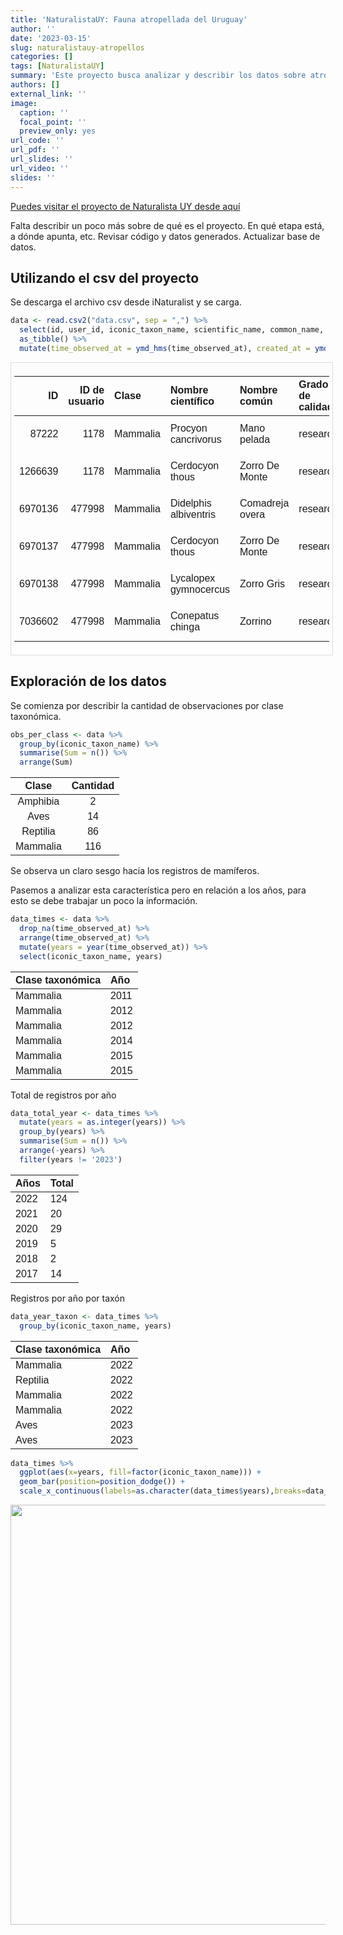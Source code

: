 ```yaml
---
title: 'NaturalistaUY: Fauna atropellada del Uruguay'
author: ''
date: '2023-03-15'
slug: naturalistauy-atropellos
categories: []
tags: [NaturalistaUY]
summary: 'Este proyecto busca analizar y describir los datos sobre atropellos de vertebrados en el Uruguay. Utiliza los datos que se reúnen en otro proyecto de NaturalistaUY llamado "Fauna Atropellada del Uruguay'
authors: []
external_link: ''
image:
  caption: ''
  focal_point: ''
  preview_only: yes
url_code: ''
url_pdf: ''
url_slides: ''
url_video: ''
slides: ''
---
```

<script src="{{< blogdown/postref >}}index.es_files/kePrint/kePrint.js"></script>
<link href="{{< blogdown/postref >}}index.es_files/lightable/lightable.css" rel="stylesheet" />
<script src="{{< blogdown/postref >}}index.es_files/kePrint/kePrint.js"></script>
<link href="{{< blogdown/postref >}}index.es_files/lightable/lightable.css" rel="stylesheet" />
<script src="{{< blogdown/postref >}}index.es_files/kePrint/kePrint.js"></script>
<link href="{{< blogdown/postref >}}index.es_files/lightable/lightable.css" rel="stylesheet" />
<script src="{{< blogdown/postref >}}index.es_files/kePrint/kePrint.js"></script>
<link href="{{< blogdown/postref >}}index.es_files/lightable/lightable.css" rel="stylesheet" />
<script src="{{< blogdown/postref >}}index.es_files/kePrint/kePrint.js"></script>
<link href="{{< blogdown/postref >}}index.es_files/lightable/lightable.css" rel="stylesheet" />





[Puedes visitar el proyecto de Naturalista UY desde aquí](https://www.naturalista.uy/projects/fauna-atropellada-del-uruguay)


Falta describir un poco más sobre de qué es el proyecto. En qué etapa está, a dónde apunta, etc.
Revisar código y datos generados.
Actualizar base de datos.

## Utilizando el csv del proyecto

Se descarga el archivo csv desde iNaturalist y se carga.


```r
data <- read.csv2("data.csv", sep = ",") %>% 
  select(id, user_id, iconic_taxon_name, scientific_name, common_name, quality_grade, latitude, longitude, time_observed_at, created_at, tag_list, description, license, url) %>% 
  as_tibble() %>%
  mutate(time_observed_at = ymd_hms(time_observed_at), created_at = ymd_hms(created_at))
```

<div style="border: 1px solid #ddd; padding: 5px; overflow-x: scroll; width:100%; "><table class=" lightable-material-dark" style='font-family: "Source Sans Pro", helvetica, sans-serif; margin-left: auto; margin-right: auto;'>
 <thead>
  <tr>
   <th style="text-align:right;"> ID </th>
   <th style="text-align:right;"> ID de usuario </th>
   <th style="text-align:left;"> Clase </th>
   <th style="text-align:left;"> Nombre científico </th>
   <th style="text-align:left;"> Nombre común </th>
   <th style="text-align:left;"> Grado de calidad </th>
   <th style="text-align:left;"> Latitud </th>
   <th style="text-align:left;"> Longitud </th>
   <th style="text-align:left;"> Observado </th>
   <th style="text-align:left;"> Creado </th>
   <th style="text-align:left;"> Lista de tags </th>
   <th style="text-align:left;"> Descripción </th>
   <th style="text-align:left;"> Licencia </th>
   <th style="text-align:left;"> URL </th>
  </tr>
 </thead>
<tbody>
  <tr>
   <td style="text-align:right;"> 87222 </td>
   <td style="text-align:right;"> 1178 </td>
   <td style="text-align:left;"> Mammalia </td>
   <td style="text-align:left;"> Procyon cancrivorus </td>
   <td style="text-align:left;"> Mano pelada </td>
   <td style="text-align:left;"> research </td>
   <td style="text-align:left;"> -34.1866718618 </td>
   <td style="text-align:left;"> -53.7563180923 </td>
   <td style="text-align:left;"> NA </td>
   <td style="text-align:left;"> 2012-06-04 14:15:57 </td>
   <td style="text-align:left;">  </td>
   <td style="text-align:left;">  </td>
   <td style="text-align:left;"> CC-BY </td>
   <td style="text-align:left;"> http://www.inaturalist.org/observations/87222 </td>
  </tr>
  <tr>
   <td style="text-align:right;"> 1266639 </td>
   <td style="text-align:right;"> 1178 </td>
   <td style="text-align:left;"> Mammalia </td>
   <td style="text-align:left;"> Cerdocyon thous </td>
   <td style="text-align:left;"> Zorro De Monte </td>
   <td style="text-align:left;"> research </td>
   <td style="text-align:left;"> -34.182589 </td>
   <td style="text-align:left;"> -53.752885 </td>
   <td style="text-align:left;"> 2011-01-10 12:52:33 </td>
   <td style="text-align:left;"> 2015-03-02 17:25:37 </td>
   <td style="text-align:left;">  </td>
   <td style="text-align:left;">  </td>
   <td style="text-align:left;"> CC-BY </td>
   <td style="text-align:left;"> http://www.inaturalist.org/observations/1266639 </td>
  </tr>
  <tr>
   <td style="text-align:right;"> 6970136 </td>
   <td style="text-align:right;"> 477998 </td>
   <td style="text-align:left;"> Mammalia </td>
   <td style="text-align:left;"> Didelphis albiventris </td>
   <td style="text-align:left;"> Comadreja overa </td>
   <td style="text-align:left;"> research </td>
   <td style="text-align:left;"> -32.37997905 </td>
   <td style="text-align:left;"> -53.92697861 </td>
   <td style="text-align:left;"> 2017-07-08 09:49:38 </td>
   <td style="text-align:left;"> 2017-07-08 19:43:56 </td>
   <td style="text-align:left;">  </td>
   <td style="text-align:left;">  </td>
   <td style="text-align:left;"> CC-BY-NC </td>
   <td style="text-align:left;"> https://www.inaturalist.org/observations/6970136 </td>
  </tr>
  <tr>
   <td style="text-align:right;"> 6970137 </td>
   <td style="text-align:right;"> 477998 </td>
   <td style="text-align:left;"> Mammalia </td>
   <td style="text-align:left;"> Cerdocyon thous </td>
   <td style="text-align:left;"> Zorro De Monte </td>
   <td style="text-align:left;"> research </td>
   <td style="text-align:left;"> -32.37826382 </td>
   <td style="text-align:left;"> -54.00389455 </td>
   <td style="text-align:left;"> 2017-07-08 11:22:24 </td>
   <td style="text-align:left;"> 2017-07-08 19:44:01 </td>
   <td style="text-align:left;">  </td>
   <td style="text-align:left;">  </td>
   <td style="text-align:left;"> CC-BY-NC </td>
   <td style="text-align:left;"> https://www.inaturalist.org/observations/6970137 </td>
  </tr>
  <tr>
   <td style="text-align:right;"> 6970138 </td>
   <td style="text-align:right;"> 477998 </td>
   <td style="text-align:left;"> Mammalia </td>
   <td style="text-align:left;"> Lycalopex gymnocercus </td>
   <td style="text-align:left;"> Zorro Gris </td>
   <td style="text-align:left;"> research </td>
   <td style="text-align:left;"> -32.38082107 </td>
   <td style="text-align:left;"> -54.01652109 </td>
   <td style="text-align:left;"> 2017-07-08 11:29:39 </td>
   <td style="text-align:left;"> 2017-07-08 19:44:03 </td>
   <td style="text-align:left;">  </td>
   <td style="text-align:left;">  </td>
   <td style="text-align:left;"> CC-BY-NC </td>
   <td style="text-align:left;"> https://www.inaturalist.org/observations/6970138 </td>
  </tr>
  <tr>
   <td style="text-align:right;"> 7036602 </td>
   <td style="text-align:right;"> 477998 </td>
   <td style="text-align:left;"> Mammalia </td>
   <td style="text-align:left;"> Conepatus chinga </td>
   <td style="text-align:left;"> Zorrino </td>
   <td style="text-align:left;"> research </td>
   <td style="text-align:left;"> -32.56051339 </td>
   <td style="text-align:left;"> -54.57835282 </td>
   <td style="text-align:left;"> 2017-07-11 10:29:07 </td>
   <td style="text-align:left;"> 2017-07-13 15:04:37 </td>
   <td style="text-align:left;">  </td>
   <td style="text-align:left;">  </td>
   <td style="text-align:left;"> CC-BY-NC </td>
   <td style="text-align:left;"> https://www.inaturalist.org/observations/7036602 </td>
  </tr>
</tbody>
</table></div>

## Exploración de los datos

Se comienza por describir la cantidad de observaciones por clase taxonómica.


```r
obs_per_class <- data %>% 
  group_by(iconic_taxon_name) %>% 
  summarise(Sum = n()) %>% 
  arrange(Sum)
```

<table class=" lightable-material-dark" style='font-family: "Source Sans Pro", helvetica, sans-serif; margin-left: auto; margin-right: auto;'>
 <thead>
  <tr>
   <th style="text-align:center;"> Clase </th>
   <th style="text-align:center;"> Cantidad </th>
  </tr>
 </thead>
<tbody>
  <tr>
   <td style="text-align:center;"> Amphibia </td>
   <td style="text-align:center;"> 2 </td>
  </tr>
  <tr>
   <td style="text-align:center;"> Aves </td>
   <td style="text-align:center;"> 14 </td>
  </tr>
  <tr>
   <td style="text-align:center;"> Reptilia </td>
   <td style="text-align:center;"> 86 </td>
  </tr>
  <tr>
   <td style="text-align:center;"> Mammalia </td>
   <td style="text-align:center;"> 116 </td>
  </tr>
</tbody>
</table>

Se observa un claro sesgo hacia los registros de mamíferos.


Pasemos a analizar esta característica pero en relación a los años, para esto se debe trabajar un poco la información.



```r
data_times <- data %>%
  drop_na(time_observed_at) %>% 
  arrange(time_observed_at) %>%
  mutate(years = year(time_observed_at)) %>% 
  select(iconic_taxon_name, years) 
```


<table class=" lightable-material-dark" style='font-family: "Source Sans Pro", helvetica, sans-serif; margin-left: auto; margin-right: auto;'>
 <thead>
  <tr>
   <th style="text-align:left;"> Clase taxonómica </th>
   <th style="text-align:left;"> Año </th>
  </tr>
 </thead>
<tbody>
  <tr>
   <td style="text-align:left;"> Mammalia </td>
   <td style="text-align:left;"> 2011 </td>
  </tr>
  <tr>
   <td style="text-align:left;"> Mammalia </td>
   <td style="text-align:left;"> 2012 </td>
  </tr>
  <tr>
   <td style="text-align:left;"> Mammalia </td>
   <td style="text-align:left;"> 2012 </td>
  </tr>
  <tr>
   <td style="text-align:left;"> Mammalia </td>
   <td style="text-align:left;"> 2014 </td>
  </tr>
  <tr>
   <td style="text-align:left;"> Mammalia </td>
   <td style="text-align:left;"> 2015 </td>
  </tr>
  <tr>
   <td style="text-align:left;"> Mammalia </td>
   <td style="text-align:left;"> 2015 </td>
  </tr>
</tbody>
</table>

Total de registros por año

```r
data_total_year <- data_times %>%
  mutate(years = as.integer(years)) %>% 
  group_by(years) %>%
  summarise(Sum = n()) %>% 
  arrange(-years) %>%
  filter(years != '2023')
```

<table class=" lightable-material-dark" style='font-family: "Source Sans Pro", helvetica, sans-serif; margin-left: auto; margin-right: auto;'>
 <thead>
  <tr>
   <th style="text-align:left;"> Años </th>
   <th style="text-align:left;"> Total </th>
  </tr>
 </thead>
<tbody>
  <tr>
   <td style="text-align:left;"> 2022 </td>
   <td style="text-align:left;"> 124 </td>
  </tr>
  <tr>
   <td style="text-align:left;"> 2021 </td>
   <td style="text-align:left;"> 20 </td>
  </tr>
  <tr>
   <td style="text-align:left;"> 2020 </td>
   <td style="text-align:left;"> 29 </td>
  </tr>
  <tr>
   <td style="text-align:left;"> 2019 </td>
   <td style="text-align:left;"> 5 </td>
  </tr>
  <tr>
   <td style="text-align:left;"> 2018 </td>
   <td style="text-align:left;"> 2 </td>
  </tr>
  <tr>
   <td style="text-align:left;"> 2017 </td>
   <td style="text-align:left;"> 14 </td>
  </tr>
</tbody>
</table>

Registros por año por taxón


```r
data_year_taxon <- data_times %>%
  group_by(iconic_taxon_name, years)
```

<table class=" lightable-material-dark" style='font-family: "Source Sans Pro", helvetica, sans-serif; margin-left: auto; margin-right: auto;'>
 <thead>
  <tr>
   <th style="text-align:left;"> Clase taxonómica </th>
   <th style="text-align:left;"> Año </th>
  </tr>
 </thead>
<tbody>
  <tr>
   <td style="text-align:left;"> Mammalia </td>
   <td style="text-align:left;"> 2022 </td>
  </tr>
  <tr>
   <td style="text-align:left;"> Reptilia </td>
   <td style="text-align:left;"> 2022 </td>
  </tr>
  <tr>
   <td style="text-align:left;"> Mammalia </td>
   <td style="text-align:left;"> 2022 </td>
  </tr>
  <tr>
   <td style="text-align:left;"> Mammalia </td>
   <td style="text-align:left;"> 2022 </td>
  </tr>
  <tr>
   <td style="text-align:left;"> Aves </td>
   <td style="text-align:left;"> 2023 </td>
  </tr>
  <tr>
   <td style="text-align:left;"> Aves </td>
   <td style="text-align:left;"> 2023 </td>
  </tr>
</tbody>
</table>




```r
data_times %>% 
  ggplot(aes(x=years, fill=factor(iconic_taxon_name))) +
  geom_bar(position=position_dodge()) +
  scale_x_continuous(labels=as.character(data_times$years),breaks=data_times$years)
```

<img src="{{< blogdown/postref >}}index.es_files/figure-html/unnamed-chunk-12-1.png" width="672" />







